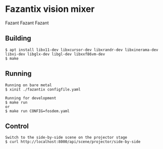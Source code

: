 # Fazantix vision mixer

Fazant Fazant Fazant

## Building

```shell-session
$ apt install libx11-dev libxcursor-dev libxrandr-dev libxinerama-dev libxi-dev libglx-dev libgl-dev libxxf86vm-dev
$ make
```

## Running

```shell-session
Running on bare metal
$ xinit ./fazantix configfile.yaml

Running for development
$ make run
or
$ make run CONFIG=fosdem.yaml
```

## Control

```shell-session
Switch to the side-by-side scene on the projector stage
$ curl http://localhost:8000/api/scene/projector/side-by-side
```
